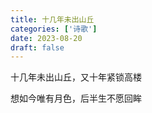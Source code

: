 ```yaml
---
title: 十几年未出山丘
categories: ['诗歌']
date: 2023-08-20
draft: false
---
```


十几年未出山丘，又十年紧锁高楼

想如今唯有月色，后半生不愿回眸
